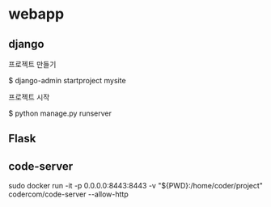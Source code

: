 # webapp

## django

프로젝트 만들기

$ django-admin startproject mysite

프로젝트 시작

$ python manage.py runserver


## Flask


## code-server

sudo docker run -it -p 0.0.0.0:8443:8443 -v "${PWD}:/home/coder/project" codercom/code-server --allow-http